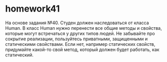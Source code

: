 # homework41

На основе задания №40.
Студен должен наследоваться от класса Human.
В класс Human нужно перенести все общие методы и свойства, которые могут встречаться у других типов людей.
Не забывайте про сокрытие реализации, пользуйтесь приватными, защищенными и статическими свойствами. Если нет, например статических свойств,
придумайте какой-то свой метод, который должен будет работать, как статический.

